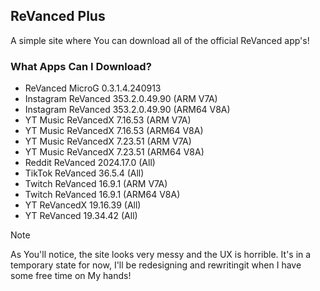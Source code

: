 ## ReVanced Plus
A simple site where You can download all of the official ReVanced app's!

### What Apps Can I Download?
- ReVanced MicroG 0.3.1.4.240913  
- Instagram ReVanced 353.2.0.49.90 (ARM V7A)  
- Instagram ReVanced 353.2.0.49.90 (ARM64 V8A)  
- YT Music ReVancedX 7.16.53 (ARM V7A)  
- YT Music ReVancedX 7.16.53 (ARM64 V8A)  
- YT Music ReVancedX 7.23.51 (ARM V7A)  
- YT Music ReVancedX 7.23.51 (ARM64 V8A)  
- Reddit ReVanced 2024.17.0 (All)  
- TikTok ReVanced 36.5.4 (All)  
- Twitch ReVanced 16.9.1 (ARM V7A)  
- Twitch ReVanced 16.9.1 (ARM64 V8A)  
- YT ReVancedX 19.16.39 (All)  
- YT ReVanced 19.34.42 (All)

> [!NOTE]
> As You'll notice, the site looks very messy and the UX is horrible. It's in a temporary state for now, I'll be redesigning and rewritingit when I have some free time on My hands!
